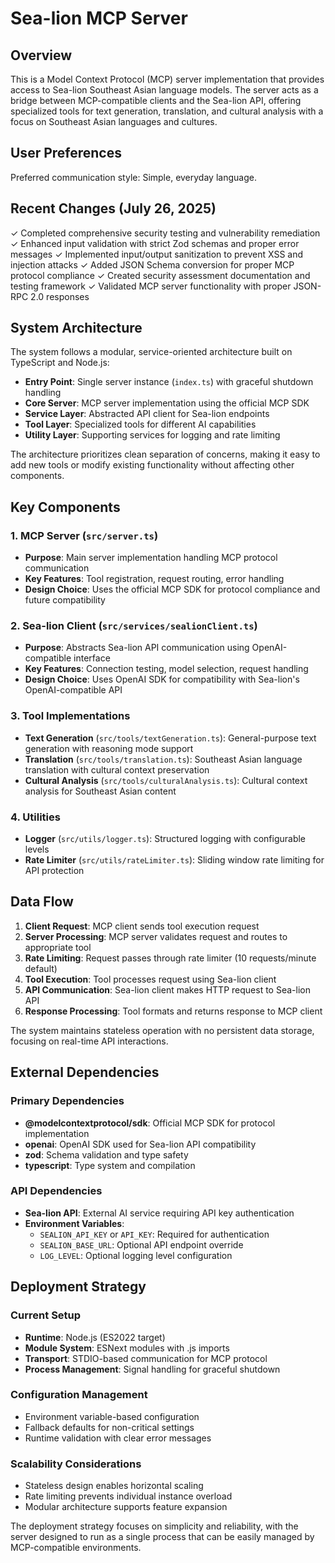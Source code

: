 # Sea-lion MCP Server

## Overview

This is a Model Context Protocol (MCP) server implementation that provides access to Sea-lion Southeast Asian language models. The server acts as a bridge between MCP-compatible clients and the Sea-lion API, offering specialized tools for text generation, translation, and cultural analysis with a focus on Southeast Asian languages and cultures.

## User Preferences

Preferred communication style: Simple, everyday language.

## Recent Changes (July 26, 2025)

✓ Completed comprehensive security testing and vulnerability remediation
✓ Enhanced input validation with strict Zod schemas and proper error messages
✓ Implemented input/output sanitization to prevent XSS and injection attacks
✓ Added JSON Schema conversion for proper MCP protocol compliance
✓ Created security assessment documentation and testing framework
✓ Validated MCP server functionality with proper JSON-RPC 2.0 responses

## System Architecture

The system follows a modular, service-oriented architecture built on TypeScript and Node.js:

- **Entry Point**: Single server instance (`index.ts`) with graceful shutdown handling
- **Core Server**: MCP server implementation using the official MCP SDK
- **Service Layer**: Abstracted API client for Sea-lion endpoints
- **Tool Layer**: Specialized tools for different AI capabilities
- **Utility Layer**: Supporting services for logging and rate limiting

The architecture prioritizes clean separation of concerns, making it easy to add new tools or modify existing functionality without affecting other components.

## Key Components

### 1. MCP Server (`src/server.ts`)
- **Purpose**: Main server implementation handling MCP protocol communication
- **Key Features**: Tool registration, request routing, error handling
- **Design Choice**: Uses the official MCP SDK for protocol compliance and future compatibility

### 2. Sea-lion Client (`src/services/sealionClient.ts`)
- **Purpose**: Abstracts Sea-lion API communication using OpenAI-compatible interface
- **Key Features**: Connection testing, model selection, request handling
- **Design Choice**: Uses OpenAI SDK for compatibility with Sea-lion's OpenAI-compatible API

### 3. Tool Implementations
- **Text Generation** (`src/tools/textGeneration.ts`): General-purpose text generation with reasoning mode support
- **Translation** (`src/tools/translation.ts`): Southeast Asian language translation with cultural context preservation
- **Cultural Analysis** (`src/tools/culturalAnalysis.ts`): Cultural context analysis for Southeast Asian content

### 4. Utilities
- **Logger** (`src/utils/logger.ts`): Structured logging with configurable levels
- **Rate Limiter** (`src/utils/rateLimiter.ts`): Sliding window rate limiting for API protection

## Data Flow

1. **Client Request**: MCP client sends tool execution request
2. **Server Processing**: MCP server validates request and routes to appropriate tool
3. **Rate Limiting**: Request passes through rate limiter (10 requests/minute default)
4. **Tool Execution**: Tool processes request using Sea-lion client
5. **API Communication**: Sea-lion client makes HTTP request to Sea-lion API
6. **Response Processing**: Tool formats and returns response to MCP client

The system maintains stateless operation with no persistent data storage, focusing on real-time API interactions.

## External Dependencies

### Primary Dependencies
- **@modelcontextprotocol/sdk**: Official MCP SDK for protocol implementation
- **openai**: OpenAI SDK used for Sea-lion API compatibility
- **zod**: Schema validation and type safety
- **typescript**: Type system and compilation

### API Dependencies
- **Sea-lion API**: External AI service requiring API key authentication
- **Environment Variables**: 
  - `SEALION_API_KEY` or `API_KEY`: Required for authentication
  - `SEALION_BASE_URL`: Optional API endpoint override
  - `LOG_LEVEL`: Optional logging level configuration

## Deployment Strategy

### Current Setup
- **Runtime**: Node.js (ES2022 target)
- **Module System**: ESNext modules with .js imports
- **Transport**: STDIO-based communication for MCP protocol
- **Process Management**: Signal handling for graceful shutdown

### Configuration Management
- Environment variable-based configuration
- Fallback defaults for non-critical settings
- Runtime validation with clear error messages

### Scalability Considerations
- Stateless design enables horizontal scaling
- Rate limiting prevents individual instance overload
- Modular architecture supports feature expansion

The deployment strategy focuses on simplicity and reliability, with the server designed to run as a single process that can be easily managed by MCP-compatible environments.